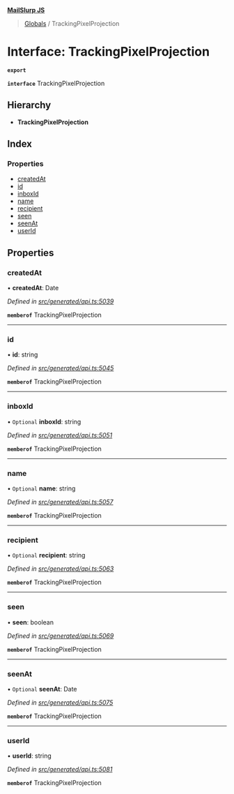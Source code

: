**[MailSlurp JS](../README.md)**

> [Globals](../README.md) / TrackingPixelProjection

# Interface: TrackingPixelProjection

**`export`** 

**`interface`** TrackingPixelProjection

## Hierarchy

* **TrackingPixelProjection**

## Index

### Properties

* [createdAt](trackingpixelprojection.md#createdat)
* [id](trackingpixelprojection.md#id)
* [inboxId](trackingpixelprojection.md#inboxid)
* [name](trackingpixelprojection.md#name)
* [recipient](trackingpixelprojection.md#recipient)
* [seen](trackingpixelprojection.md#seen)
* [seenAt](trackingpixelprojection.md#seenat)
* [userId](trackingpixelprojection.md#userid)

## Properties

### createdAt

•  **createdAt**: Date

*Defined in [src/generated/api.ts:5039](https://github.com/mailslurp/mailslurp-client/blob/d7397d3/src/generated/api.ts#L5039)*

**`memberof`** TrackingPixelProjection

___

### id

•  **id**: string

*Defined in [src/generated/api.ts:5045](https://github.com/mailslurp/mailslurp-client/blob/d7397d3/src/generated/api.ts#L5045)*

**`memberof`** TrackingPixelProjection

___

### inboxId

• `Optional` **inboxId**: string

*Defined in [src/generated/api.ts:5051](https://github.com/mailslurp/mailslurp-client/blob/d7397d3/src/generated/api.ts#L5051)*

**`memberof`** TrackingPixelProjection

___

### name

• `Optional` **name**: string

*Defined in [src/generated/api.ts:5057](https://github.com/mailslurp/mailslurp-client/blob/d7397d3/src/generated/api.ts#L5057)*

**`memberof`** TrackingPixelProjection

___

### recipient

• `Optional` **recipient**: string

*Defined in [src/generated/api.ts:5063](https://github.com/mailslurp/mailslurp-client/blob/d7397d3/src/generated/api.ts#L5063)*

**`memberof`** TrackingPixelProjection

___

### seen

•  **seen**: boolean

*Defined in [src/generated/api.ts:5069](https://github.com/mailslurp/mailslurp-client/blob/d7397d3/src/generated/api.ts#L5069)*

**`memberof`** TrackingPixelProjection

___

### seenAt

• `Optional` **seenAt**: Date

*Defined in [src/generated/api.ts:5075](https://github.com/mailslurp/mailslurp-client/blob/d7397d3/src/generated/api.ts#L5075)*

**`memberof`** TrackingPixelProjection

___

### userId

•  **userId**: string

*Defined in [src/generated/api.ts:5081](https://github.com/mailslurp/mailslurp-client/blob/d7397d3/src/generated/api.ts#L5081)*

**`memberof`** TrackingPixelProjection
